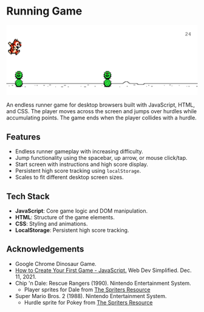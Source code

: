 # Running Game

![Gameplay Screenshot](./assets/game-play.png)

An endless runner game for desktop browsers built with JavaScript, HTML, and CSS. The player moves across the screen and jumps over hurdles while accumulating points. The game ends when the player collides with a hurdle.

## Features

- Endless runner gameplay with increasing difficulty.
- Jump functionality using the spacebar, up arrow, or mouse click/tap.
- Start screen with instructions and high score display.
- Persistent high score tracking using `localStorage`.
- Scales to fit different desktop screen sizes.

## Tech Stack

- **JavaScript**: Core game logic and DOM manipulation.
- **HTML**: Structure of the game elements.
- **CSS**: Styling and animations.
- **LocalStorage**: Persistent high score tracking.

## Acknowledgements

- Google Chrome Dinosaur Game.
- [How to Create Your First Game - JavaScript.](https://www.youtube.com/watch?v=47eXVRJKdkU) Web Dev Simplified. Dec. 11, 2021.
- Chip 'n Dale: Rescue Rangers (1990). Nintendo Entertainment System.
  - Player sprites for Dale from [The Spriters Resource](https://www.spriters-resource.com/nes/chipndale/sheet/441/)
- Super Mario Bros. 2 (1988). Nintendo Entertainment System.
  - Hurdle sprite for Pokey from [The Spriters Resource](https://www.spriters-resource.com/nes/supermariobros2supermariousa/sheet/123241/)
